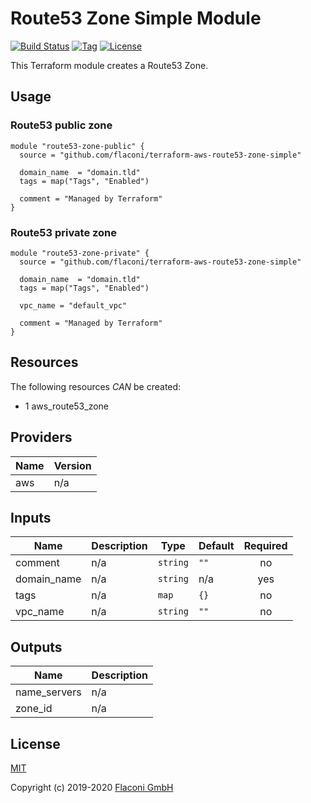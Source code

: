 # Route53 Zone Simple Module

[![Build Status](https://travis-ci.com/Flaconi/terraform-aws-route53-zone-simple.svg?branch=master)](https://travis-ci.com/Flaconi/terraform-aws-route53-zone-simple)
[![Tag](https://img.shields.io/github/tag/Flaconi/terraform-aws-route53-zone-simple.svg)](https://github.com/Flaconi/terraform-aws-route53-zone-simple/releases)
[![License](https://img.shields.io/badge/license-MIT-blue.svg)](https://opensource.org/licenses/MIT)

This Terraform module creates a Route53 Zone.

## Usage

### Route53 public zone

```hcl
module "route53-zone-public" {
  source = "github.com/flaconi/terraform-aws-route53-zone-simple"

  domain_name  = "domain.tld"
  tags = map("Tags", "Enabled")

  comment = "Managed by Terraform"
}
```

### Route53 private zone 

```hcl
module "route53-zone-private" {
  source = "github.com/flaconi/terraform-aws-route53-zone-simple"

  domain_name  = "domain.tld"
  tags = map("Tags", "Enabled")

  vpc_name = "default_vpc"

  comment = "Managed by Terraform"
}
```

## Resources

The following resources _CAN_ be created:

- 1 aws_route53_zone

<!-- BEGINNING OF PRE-COMMIT-TERRAFORM DOCS HOOK -->
## Providers

| Name | Version |
|------|---------|
| aws | n/a |

## Inputs

| Name | Description | Type | Default | Required |
|------|-------------|------|---------|:-----:|
| comment | n/a | `string` | `""` | no |
| domain\_name | n/a | `string` | n/a | yes |
| tags | n/a | `map` | `{}` | no |
| vpc\_name | n/a | `string` | `""` | no |

## Outputs

| Name | Description |
|------|-------------|
| name\_servers | n/a |
| zone\_id | n/a |

<!-- END OF PRE-COMMIT-TERRAFORM DOCS HOOK -->


## License

[MIT](LICENSE)

Copyright (c) 2019-2020 [Flaconi GmbH](https://github.com/Flaconi)
